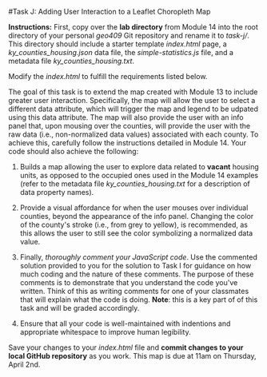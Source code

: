 #Task J: Adding User Interaction to a Leaflet Choropleth Map

**Instructions:** First, copy over the **lab directory** from Module 14 into the root directory of your personal *geo409* Git repository and rename it to *task-j/*. This directory should include a starter template *index.html* page, a *ky_counties_housing.json* data file, the *simple-statistics.js* file, and a metadata file *ky_counties_housing.txt*.

Modify the *index.html* to fulfill the requirements listed below. 

The goal of this task is to extend the map created with Module 13 to include greater user interaction. Specifically, the map will allow the user to select a different data attribute, which will trigger the map and legend to be udpated using this data attribute. The map will also provide the user with an info panel that, upon mousing over the counties, will provide the user with the raw data (i.e., non-normalized data values) associated with each county. To achieve this, carefully follow the instructions detailed in Module 14. Your code should also achieve the following:

1. Builds a map allowing the user to explore data related to **vacant** housing units, as opposed to the occupied ones used in the Module 14 examples (refer to the metadata file *ky_counties_housing.txt* for a description of data property names).

2. Provide a visual affordance for when the user mouses over individual counties, beyond the appearance of the info panel. Changing the color of the county's stroke (i.e., from grey to yellow), is recommended, as this allows the user to still see the color symbolizing a normalized data value.

3. Finally, *thoroughly comment your JavaScript code*. Use the commented solution provided to you for the solution to Task I for guidance on how much coding and the nature of these comments. The purpose of these comments is to demonstrate that you understand the code you've written. Think of this as writing comments for one of your classmates that will explain what the code is doing. **Note**: this is a key part of of this task and will be graded accordingly.

4. Ensure that all your code is well-maintained with indentions and appropriate whitespace to improve human legibility.

Save your changes to your *index.html* file and **commit changes to your local GitHub repository** as you work. This map is due at 11am on Thursday, April 2nd.
